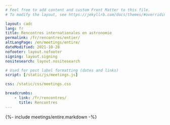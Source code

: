 ```yaml
---
# Feel free to add content and custom Front Matter to this file.
# To modify the layout, see https://jekyllrb.com/docs/themes/#overriding-theme-defaults

layout: cadc
lang: fr
title: Rencontres internationales en astronomie
permalink: /fr/rencontres/entier/
altLangPage: /en/meetings/entire/
dateModified: 2021-10-28
nofooter: layout.nofooter
signing: layout.signing
nositesearch: layout.nositesearch

# Used for post label formatting (dates and links)
script: [/static/js/meetings.js]

css: /static/css/meetings.css

breadcrumbs:
    - link: /fr/rencontres/
      title: Rencontres
---
```


{%- include meetings/entire.markdown -%}